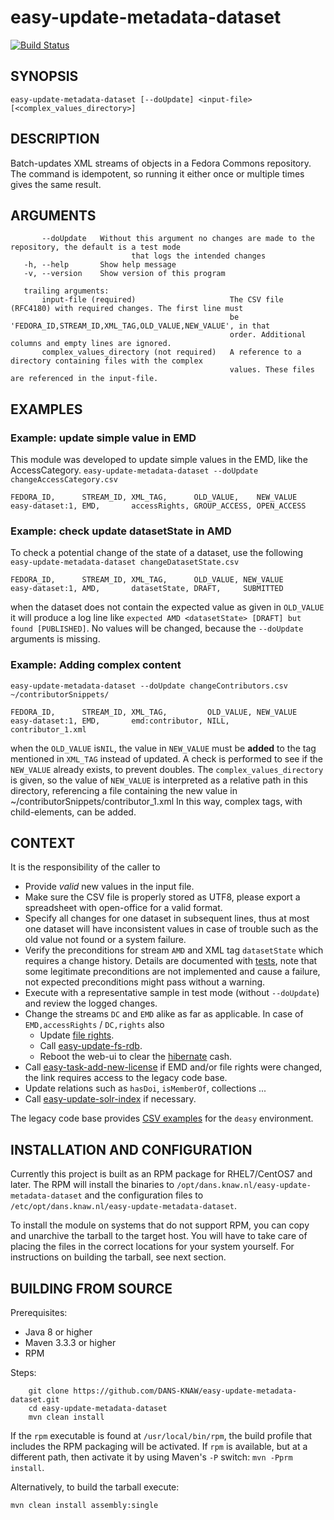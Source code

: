 easy-update-metadata-dataset
===========
[![Build Status](https://travis-ci.org/DANS-KNAW/easy-update-metadata-dataset.png?branch=master)](https://travis-ci.org/DANS-KNAW/easy-update-metadata-dataset)


SYNOPSIS
--------

    easy-update-metadata-dataset [--doUpdate] <input-file> [<complex_values_directory>]


DESCRIPTION
-----------

Batch-updates XML streams of objects in a Fedora Commons repository.
The command is idempotent, so running it either once or multiple times gives the same result.


ARGUMENTS
---------

           --doUpdate   Without this argument no changes are made to the repository, the default is a test mode
                               that logs the intended changes
       -h, --help       Show help message
       -v, --version    Show version of this program
         
       trailing arguments:
           input-file (required)                     The CSV file (RFC4180) with required changes. The first line must
                                                     be 'FEDORA_ID,STREAM_ID,XML_TAG,OLD_VALUE,NEW_VALUE', in that
                                                     order. Additional columns and empty lines are ignored.
           complex_values_directory (not required)   A reference to a directory containing files with the complex
                                                     values. These files are referenced in the input-file.
                              
                              
EXAMPLES
--------

### Example: update simple value in EMD

This module was developed to update simple values in the EMD, like the AccessCategory. 
`easy-update-metadata-dataset --doUpdate changeAccessCategory.csv`

```csv
FEDORA_ID,      STREAM_ID, XML_TAG,      OLD_VALUE,    NEW_VALUE
easy-dataset:1, EMD,       accessRights, GROUP_ACCESS, OPEN_ACCESS
```
### Example: check update datasetState in AMD

To check a potential change of the state of a dataset, use the following
`easy-update-metadata-dataset changeDatasetState.csv`

```csv
FEDORA_ID,      STREAM_ID, XML_TAG,      OLD_VALUE, NEW_VALUE
easy-dataset:1, AMD,       datasetState, DRAFT,     SUBMITTED
```

when the dataset does not contain the expected value as given in `OLD_VALUE` it will produce a log line like `expected AMD <datasetState> [DRAFT] but found [PUBLISHED]`. No values will be changed, because the `--doUpdate` arguments is missing.

### Example: Adding complex content

`easy-update-metadata-dataset --doUpdate changeContributors.csv ~/contributorSnippets/`

```csv
FEDORA_ID,      STREAM_ID, XML_TAG,         OLD_VALUE, NEW_VALUE
easy-dataset:1, EMD,       emd:contributor, NILL,      contributor_1.xml
```

when the `OLD_VALUE` is`NIL`, the value in `NEW_VALUE` must be __added__ to the tag 
mentioned in `XML_TAG` instead of updated. A check is performed to see if the 
`NEW_VALUE` already exists, to prevent doubles.
The `complex_values_directory` is given, so the value of `NEW_VALUE` is interpreted 
as a relative path in this directory, referencing a file containing the new value in ~/contributorSnippets/contributor_1.xml
In this way, complex tags, with child-elements, can be added.

CONTEXT
-------

It is the responsibility of the caller to

* Provide _valid_ new values in the input file.
* Make sure the CSV file is properly stored as UTF8, please export a spreadsheet with open-office for a valid format.
* Specify all changes for one dataset in subsequent lines, thus at most one dataset will have inconsistent values
  in case of trouble such as the old value not found or a system failure.
* Verify the preconditions for stream `AMD` and XML tag `datasetState` which requires a change history.
  Details are documented with [tests], note that some legitimate preconditions are not implemented and cause a failure,
  not expected preconditions might pass without a warning.
* Execute with a representative sample in test mode (without `--doUpdate`) and review the logged changes.
* Change the streams `DC` and `EMD` alike as far as applicable.
  In case of `EMD,accessRights` / `DC,rights` also
  * Update [file rights].
  * Call [easy-update-fs-rdb].
  * Reboot the web-ui to clear the [hibernate] cash.
* Call [easy-task-add-new-license] if EMD and/or file rights were changed, the link requires access to the legacy code base.
* Update relations such as `hasDoi`, `isMemberOf`, collections ...
* Call [easy-update-solr-index] if necessary.

The legacy code base provides [CSV examples] for the `deasy` environment.

[easy-update-fs-rdb]: https://github.com/DANS-KNAW/easy-update-fs-rdb
[file rights]: https://github.com/DANS-KNAW/easy-update-metadata-fileitem
[hibernate]: http://hibernate.org/
[easy-task-add-new-license]: https://github.com/DANS-KNAW/easy-app/blob/master/tool/task-add-new-license/README.md
[easy-update-solr-index]: https://github.com/DANS-KNAW/easy-update-solr-index
[tests]: src/test/scala/nl/knaw/dans/easy/umd/TransformerSpec.scala
[CSV examples]: src/test/resources


INSTALLATION AND CONFIGURATION
------------------------------
Currently this project is built as an RPM package for RHEL7/CentOS7 and later. The RPM will install the binaries to
`/opt/dans.knaw.nl/easy-update-metadata-dataset` and the configuration files to `/etc/opt/dans.knaw.nl/easy-update-metadata-dataset`. 

To install the module on systems that do not support RPM, you can copy and unarchive the tarball to the target host.
You will have to take care of placing the files in the correct locations for your system yourself. For instructions
on building the tarball, see next section.

BUILDING FROM SOURCE
--------------------
Prerequisites:

* Java 8 or higher
* Maven 3.3.3 or higher
* RPM

Steps:

        git clone https://github.com/DANS-KNAW/easy-update-metadata-dataset.git
        cd easy-update-metadata-dataset
        mvn clean install

If the `rpm` executable is found at `/usr/local/bin/rpm`, the build profile that includes the RPM 
packaging will be activated. If `rpm` is available, but at a different path, then activate it by using
Maven's `-P` switch: `mvn -Pprm install`.

Alternatively, to build the tarball execute:

    mvn clean install assembly:single
